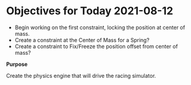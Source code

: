 # Objectives for Today 2021-08-12

- Begin working on the first constraint, locking the position at center of mass.
- Create a constraint at the Center of Mass for a Spring?
- Create a constraint to Fix/Freeze the position offset from center of mass?

**Purpose**

Create the physics engine that will drive the racing simulator.
